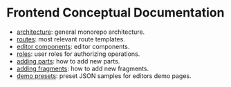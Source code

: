 # Frontend Conceptual Documentation

- [architecture](architecture.md): general monorepo architecture.
- [routes](routes.md): most relevant route templates.
- [editor components](editor-components.md): editor components.
- [roles](roles.md): user roles for authorizing operations.
- [adding parts](adding-parts.md): how to add new parts.
- [adding fragments](adding-fragments.md): how to add new fragments.
- [demo presets](demo-presets.md): preset JSON samples for editors demo pages.
